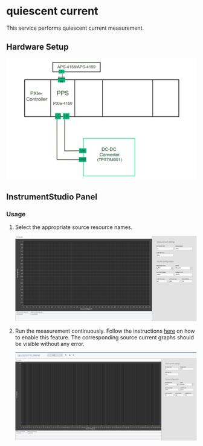 # quiescent current
This service performs quiescent current measurement.

## Hardware Setup
   ![alt text](meas-images/q-curr-hw-setup.png)

## InstrumentStudio Panel

### Usage

1. Select the appropriate source resource names. 

   ![alt text](meas-images/q-current-config.png)

2. Run the measurement continuously. Follow the instructions [here](common/IS-continuous-run.md) on how to enable this feature. The corresponding source current graphs should be visible without any error.

   ![alt text](meas-images/q-current-meas-results.png)
